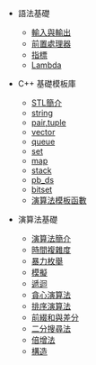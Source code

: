 * 語法基礎
  * [輸入與輸出](/Syntax/optimize.md)
  * [前置處理器](/Syntax/pre_process.md)
  * [指標](/Syntax/pointer.md)
  * [Lambda](/Syntax/function.md)

* C++ 基礎模板庫
  * [STL簡介](/STL/Introduction.md)
  * [string](/STL/string.md)
  * [pair,tuple](/STL/pair.md)
  * [vector](/STL/vector.md)
  * [queue](/STL/queue.md)
  * [set](/STL/set.md)
  * [map](/STL/map.md)
  * [stack](/STL/stack.md)
  * [pb_ds](/STL/pbds.md)
  * [bitset](/STL/bitset.md)
  * [演算法模板函數](/STL/algorithm.md)

* 演算法基礎
  * [演算法簡介](/Basic/Introduction.md)
  * [時間複雜度](/Basic/Time_Complexity.md)
  * [暴力枚舉](/Basic/Enumerate.md)
  * [模擬](/Basic/Implement.md)
  * [遞迴](/Basic/Recursion.md)
  * [貪心演算法](/Basic/Greedy.md)
  * [排序演算法](/Basic/Sort.md)
  * [前綴和與差分](/Basic/Preifx_sum.md)
  * [二分搜尋法](/Basic/Binary_search.md)
  * [倍增法](/Basic/Binay_lifting)
  * [構造](/Basic/Constructive.md)
